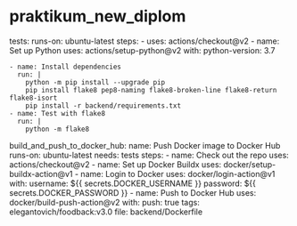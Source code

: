 # praktikum_new_diplom


  tests: 
    runs-on: ubuntu-latest
    steps:
    - uses: actions/checkout@v2
    - name: Set up Python
      uses: actions/setup-python@v2
      with:
        python-version: 3.7

    - name: Install dependencies
      run: | 
        python -m pip install --upgrade pip 
        pip install flake8 pep8-naming flake8-broken-line flake8-return flake8-isort
        pip install -r backend/requirements.txt 
    - name: Test with flake8
      run: |
        python -m flake8 
  build_and_push_to_docker_hub:
    name: Push Docker image to Docker Hub
    runs-on: ubuntu-latest
    needs: tests
    steps:
      - name: Check out the repo
        uses: actions/checkout@v2 
      - name: Set up Docker Buildx
        uses: docker/setup-buildx-action@v1 
      - name: Login to Docker 
        uses: docker/login-action@v1 
        with:
          username: ${{ secrets.DOCKER_USERNAME }}
          password: ${{ secrets.DOCKER_PASSWORD }}
      - name: Push to Docker Hub
        uses: docker/build-push-action@v2 
        with:
          push: true
          tags: elegantovich/foodback:v3.0
          file: backend/Dockerfile 
